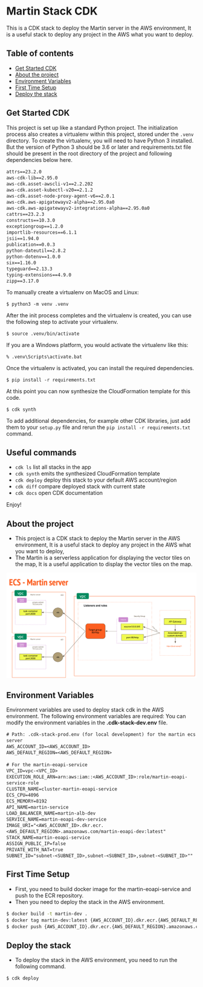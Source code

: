 # Martin Stack CDK

This is a CDK stack to deploy the Martin server in the AWS environment, It is a useful stack to deploy any project in the AWS what you want to deploy.

## Table of contents

- [Get Started CDK](#get-started-cdk)
- [About the project](#about-the-project)
- [Environment Variables](#environment-variables)
- [First Time Setup](#first-time-setup)
- [Deploy the stack](#deploy-the-stack)


## Get Started CDK

This project is set up like a standard Python project. The initialization process also creates a virtualenv within this project, stored under the `.venv` directory. To create the virtualenv, you will need to have Python 3 installed.
But the version of Python 3 should be 3.6 or later and requirements.txt file should be present in the root directory of the project and following dependencies below here.

```dotenv
attrs==23.2.0
aws-cdk-lib==2.95.0
aws-cdk.asset-awscli-v1==2.2.202
aws-cdk.asset-kubectl-v20==2.1.2
aws-cdk.asset-node-proxy-agent-v6==2.0.1
aws-cdk.aws-apigatewayv2-alpha==2.95.0a0
aws-cdk.aws-apigatewayv2-integrations-alpha==2.95.0a0
cattrs==23.2.3
constructs==10.3.0
exceptiongroup==1.2.0
importlib-resources==6.1.1
jsii==1.94.0
publication==0.0.3
python-dateutil==2.8.2
python-dotenv==1.0.0
six==1.16.0
typeguard==2.13.3
typing-extensions==4.9.0
zipp==3.17.0
```

To manually create a virtualenv on MacOS and Linux:

```
$ python3 -m venv .venv
```

After the init process completes and the virtualenv is created, you can use the following
step to activate your virtualenv.

```
$ source .venv/bin/activate
```

If you are a Windows platform, you would activate the virtualenv like this:

```
% .venv\Scripts\activate.bat
```

Once the virtualenv is activated, you can install the required dependencies.

```
$ pip install -r requirements.txt
```

At this point you can now synthesize the CloudFormation template for this code.

```
$ cdk synth
```

To add additional dependencies, for example other CDK libraries, just add
them to your `setup.py` file and rerun the `pip install -r requirements.txt`
command.

## Useful commands

 * `cdk ls`          list all stacks in the app
 * `cdk synth`       emits the synthesized CloudFormation template
 * `cdk deploy`      deploy this stack to your default AWS account/region
 * `cdk diff`        compare deployed stack with current state
 * `cdk docs`        open CDK documentation

Enjoy!


## About the project

- This project is a CDK stack to deploy the Martin server in the AWS environment, It is a useful stack to deploy any project in the AWS what you want to deploy,
- The Martin is a serverless application for displaying the vector tiles on the map, It is a useful application to display the vector tiles on the map.

[//]: # (Get image from my assets)
![Image](./dependencies/images/diagram-martin.png)


## Environment Variables

Environment variables are used to deploy stack cdk in the AWS environment. The following environment variables are required:
You can modify the environment variables in the **.cdk-stack-dev.env** file.

```dotenv
# Path: .cdk-stack-prod.env (for local development) for the martin ecs server
AWS_ACCOUNT_ID=<AWS_ACCOUNT_ID>
AWS_DEFAULT_REGION=<AWS_DEFAULT_REGION>

# For the martin-eoapi-service
VPC_ID=vpc-<VPC_ID>
EXECUTION_ROLE_ARN=arn:aws:iam::<AWS_ACCOUNT_ID>:role/martin-eoapi-service-role
CLUSTER_NAME=cluster-martin-eoapi-service
ECS_CPU=4096
ECS_MEMORY=8192
API_NAME=martin-service
LOAD_BALANCER_NAME=martin-alb-dev
SERVICE_NAME=martin-eoapi-dev-service
IMAGE_URI="<AWS_ACCOUNT_ID>.dkr.ecr.<AWS_DEFAULT_REGION>.amazonaws.com/martin-eoapi-dev:latest"
STACK_NAME=martin-eoapi-service
ASSIGN_PUBLIC_IP=false
PRIVATE_WITH_NAT=true
SUBNET_ID="subnet-<SUBNET_ID>,subnet-<SUBNET_ID>,subnet-<SUBNET_ID>""
```

## First Time Setup

- First, you need to build docker image for the martin-eoapi-service and push to the ECR repository.
- Then you need to deploy the stack in the AWS environment.

```bash
$ docker build -t martin-dev .
$ docker tag martin-dev:latest {AWS_ACCOUNT_ID}.dkr.ecr.{AWS_DEFAULT_REGION}.amazonaws.com/martin-eoapi-dev:latest
$ docker push {AWS_ACCOUNT_ID}.dkr.ecr.{AWS_DEFAULT_REGION}.amazonaws.com/martin-eoapi-dev:latest
```

## Deploy the stack

- To deploy the stack in the AWS environment, you need to run the following command.

```bash
$ cdk deploy
```
